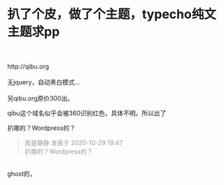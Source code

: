 # 扒了个皮，做了个主题，typecho纯文主题求pp


<br />
<br />
http://qibu.org<br />
<br />
无jquery，自动黑白模式…<br />
<br />
另qibu.org原价300出。

qibu这个域名似乎会被360识别红色，具体不明。所以出了

扒哪的？Wordpress的？

<div class="quote"><blockquote><font color="#999999">我是静静 发表于 2020-10-29 19:47</font><br />
<font color="#999999">扒哪的？Wordpress的？</font></blockquote></div><br />
ghost的，&nbsp; &nbsp;
